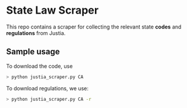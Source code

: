 # State Law Scraper

This repo contains a scraper for collecting the relevant state **codes** and **regulations** from Justia.

## Sample usage

To download the code, use 
```bash
> python justia_scraper.py CA
```

To download regulations, we use:
```bash
> python justia_scraper.py CA -r
```
